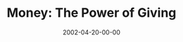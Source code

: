---
layout: message
category: message
series: "Handle with Care"
title: "Money: The Power of Giving"
date: 2002-04-20-00-00
message_id: 285
sc-permalink-url: "http://soundcloud.com/crdschurch/money-the-power-of-giving"
audio: "http://s3.amazonaws.com/crossroads-media/messages/audio/Power_of_Giving.mp3"
audio-duration: "38:51"
tag: 
 - money
 - generosity
 - giving
 - tithing
 - investing
 - miracle
 - tome
explicit: false
---